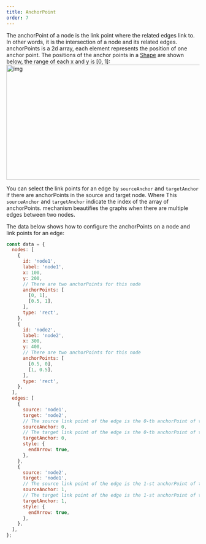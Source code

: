 ```yaml
---
title: AnchorPoint
order: 7
---
```


The anchorPoint of a node is the link point where the related edges link to. In other words, it is the intersection of a node and its related edges. anchorPoints is a 2d array, each element represents the position of one anchor point. The positions of the anchor points in a [Shape](/en/docs/manual/middle/keyconcept/shape-keyshape) are shown below, the range of each x and y is [0, 1]:<br /> <img src='https://gw.alipayobjects.com/mdn/rms_f8c6a0/afts/img/A*EJTyR4j9VN4AAAAAAAAAAABkARQnAQ' width='600' height='300' alt='img'/>

You can select the link points for an edge by `sourceAnchor` and `targetAnchor` if there are anchorPoints in the source and target node. Where This `sourceAnchor` and `targetAnchor` indicate the index of the array of anchorPoints. mechanism beautifies the graphs when there are multiple edges between two nodes.

The data below shows how to configure the anchorPoints on a node and link points for an edge:

```javascript
const data = {
  nodes: [
    {
      id: 'node1',
      label: 'node1',
      x: 100,
      y: 200,
      // There are two anchorPoints for this node
      anchorPoints: [
        [0, 1],
        [0.5, 1],
      ],
      type: 'rect',
    },
    {
      id: 'node2',
      label: 'node2',
      x: 300,
      y: 400,
      // There are two anchorPoints for this node
      anchorPoints: [
        [0.5, 0],
        [1, 0.5],
      ],
      type: 'rect',
    },
  ],
  edges: [
    {
      source: 'node1',
      target: 'node2',
      // The source link point of the edge is the 0-th anchorPoint of the source node
      sourceAnchor: 0,
      // The target link point of the edge is the 0-th anchorPoint of the target node
      targetAnchor: 0,
      style: {
        endArrow: true,
      },
    },
    {
      source: 'node2',
      target: 'node1',
      // The source link point of the edge is the 1-st anchorPoint of the source node
      sourceAnchor: 1,
      // The target link point of the edge is the 1-st anchorPoint of the target node
      targetAnchor: 1,
      style: {
        endArrow: true,
      },
    },
  ],
};
```
